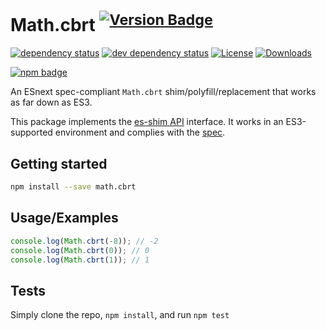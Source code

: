 # Math.cbrt <sup>[![Version Badge][npm-version-svg]][package-url]</sup>

[![dependency status][deps-svg]][deps-url]
[![dev dependency status][dev-deps-svg]][dev-deps-url]
[![License][license-image]][license-url]
[![Downloads][downloads-image]][downloads-url]

[![npm badge][npm-badge-png]][package-url]

An ESnext spec-compliant `Math.cbrt` shim/polyfill/replacement that works as far down as ES3.

This package implements the [es-shim API](https://github.com/es-shims/api) interface. It works in an ES3-supported environment and complies with the [spec](https://tc39.es/ecma262/#sec-map-objects).

## Getting started

```sh
npm install --save math.cbrt
```

## Usage/Examples

```js
console.log(Math.cbrt(-8)); // -2
console.log(Math.cbrt(0)); // 0
console.log(Math.cbrt(1)); // 1
```

## Tests
Simply clone the repo, `npm install`, and run `npm test`

[package-url]: https://npmjs.org/package/es-shims/math.cbrt
[npm-version-svg]: https://versionbadg.es/es-shims/math.cbrt.svg
[deps-svg]: https://david-dm.org/es-shims/math.cbrt.svg
[deps-url]: https://david-dm.org/es-shims/math.cbrt
[dev-deps-svg]: https://david-dm.org/es-shims/math.cbrt/dev-status.svg
[dev-deps-url]: https://david-dm.org/es-shims/math.cbrt#info=devDependencies
[npm-badge-png]: https://nodei.co/npm/es-shims/math.cbrt.png?downloads=true&stars=true
[license-image]: https://img.shields.io/npm/l/es-shims/math.cbrt.svg
[license-url]: LICENSE
[downloads-image]: https://img.shields.io/npm/dm/es-shims/math.cbrt.svg
[downloads-url]: https://npm-stat.com/charts.html?package=es-shims/math.cbrt
